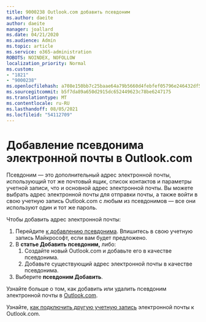 ```yaml
---
title: 9000238 Outlook.com добавить псевдоним
ms.author: daeite
author: daeite
manager: joallard
ms.date: 04/21/2020
ms.audience: Admin
ms.topic: article
ms.service: o365-administration
ROBOTS: NOINDEX, NOFOLLOW
localization_priority: Normal
ms.custom:
- "1821"
- "9000238"
ms.openlocfilehash: a708e150bb7c25baae64a79b5660d4febfef05796e246432df57e0ce5cfaa2bd
ms.sourcegitcommit: b5f7da89a650d2915dc652449623c78be6247175
ms.translationtype: MT
ms.contentlocale: ru-RU
ms.lasthandoff: 08/05/2021
ms.locfileid: "54112709"
---
```

# <a name="add-an-email-alias-in-outlookcom"></a>Добавление псевдонима электронной почты в Outlook.com

Псевдоним — это дополнительный адрес электронной почты, использующий тот же почтовый ящик, список контактов и параметры учетной записи, что и основной адрес электронной почты. Вы можете выбрать адрес электронной почты для отправки почты, а также войти в свою учетную запись Outlook.com с любым из псевдонимов — все они используют один и тот же пароль.

Чтобы добавить адрес электронной почты:

1. Перейдите [к добавлению псевдонима](https://go.microsoft.com/fwlink/p/?linkid=864833). Впишитесь в свою учетную запись Майкрософт, если вам будет предложено.
2. В **статье Добавить псевдоним,** либо:
    1. Создайте новый Outlook.com и добавьте его в качестве псевдонима.
    2. Добавьте существующий адрес электронной почты в качестве псевдонима.
3. Выберите **псевдоним Добавить**.

Узнайте больше о том, как добавить или удалить псевдоним электронной почты в [Outlook.com](https://support.office.com/article/459b1989-356d-40fa-a689-8f285b13f1f2?wt.mc_id=Office_Outlook_com_Alchemy).  

Узнайте, [как подключить другую учетную запись](https://support.office.com/article/c5224df4-5885-4e79-91ba-523aa743f0ba?wt.mc_id=Office_Outlook_com_Alchemy) электронной почты к Outlook.com.